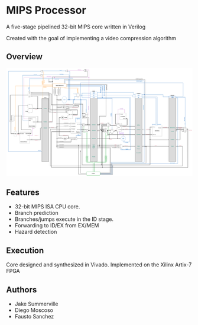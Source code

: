 # MIPS Processor

A five-stage pipelined 32-bit MIPS core written in Verilog

Created with the goal of implementing a video compression algorithm

## Overview

![docs](docs/Datapath.png)

## Features

- 32-bit MIPS ISA CPU core.
- Branch prediction
- Branches/jumps execute in the ID stage.
- Forwarding to ID/EX from EX/MEM
- Hazard detection

## Execution 

Core designed and synthesized in Vivado. Implemented on the Xilinx Artix-7 FPGA

## Authors

- Jake Summerville
- Diego Moscoso
- Fausto Sanchez

